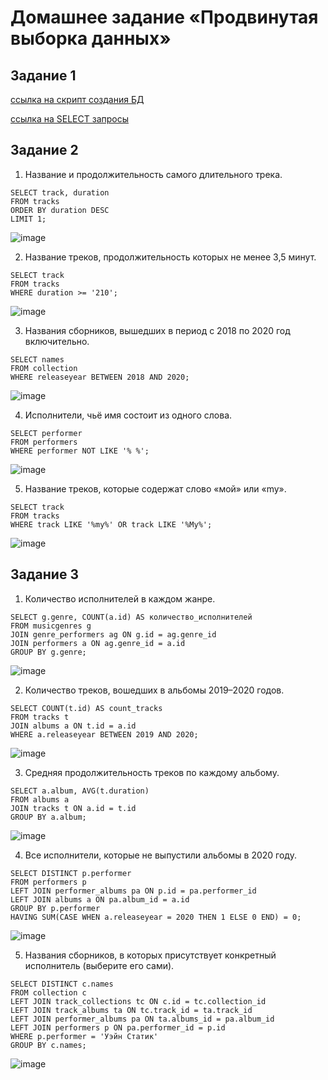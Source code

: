 # Домашнее задание «Продвинутая выборка данных»

## Задание 1
[ссылка на скрипт создания БД](https://github.com/Destian1995/HW-python-netology/blob/main/SUBD/create_DB.sql)

[ссылка на SELECT запросы](https://github.com/Destian1995/HW-python-netology/blob/main/SUBD/select.sql)
## Задание 2
1. Название и продолжительность самого длительного трека.
```
SELECT track, duration
FROM tracks
ORDER BY duration DESC
LIMIT 1;
```
![image](https://github.com/Destian1995/HW-python-netology/assets/106807250/ccefe2ee-716f-4f6d-9d41-c5734f029c6b)

2. Название треков, продолжительность которых не менее 3,5 минут.
```
SELECT track
FROM tracks
WHERE duration >= '210';
```
![image](https://github.com/Destian1995/HW-python-netology/assets/106807250/b219ec09-d0ae-4480-97a4-2841395c3692)

3. Названия сборников, вышедших в период с 2018 по 2020 год включительно.
```
SELECT names
FROM collection
WHERE releaseyear BETWEEN 2018 AND 2020;
```
![image](https://github.com/Destian1995/HW-python-netology/assets/106807250/b150b553-b019-40d3-a2a0-70b75fca3b14)

4. Исполнители, чьё имя состоит из одного слова.
```
SELECT performer
FROM performers
WHERE performer NOT LIKE '% %';
```
![image](https://github.com/Destian1995/HW-python-netology/assets/106807250/51fb69ac-f2d2-49fc-a391-458cb935ccc8)

5. Название треков, которые содержат слово «мой» или «my».
```
SELECT track
FROM tracks
WHERE track LIKE '%my%' OR track LIKE '%My%';
```
![image](https://github.com/Destian1995/HW-python-netology/assets/106807250/1df81e08-eb96-4029-9da2-cfc61d3df01f)


## Задание 3


1. Количество исполнителей в каждом жанре.
```
SELECT g.genre, COUNT(a.id) AS количество_исполнителей
FROM musicgenres g
JOIN genre_performers ag ON g.id = ag.genre_id
JOIN performers a ON ag.genre_id = a.id
GROUP BY g.genre;
```
![image](https://github.com/Destian1995/HW-python-netology/assets/106807250/35ff0ed2-440e-4dfb-8d29-26608620f3cc)



2. Количество треков, вошедших в альбомы 2019–2020 годов.
```
SELECT COUNT(t.id) AS count_tracks
FROM tracks t
JOIN albums a ON t.id = a.id
WHERE a.releaseyear BETWEEN 2019 AND 2020;
```
![image](https://github.com/Destian1995/HW-python-netology/assets/106807250/0432deb5-d424-45df-8076-dcbd562192a9)


3. Средняя продолжительность треков по каждому альбому.
```
SELECT a.album, AVG(t.duration)
FROM albums a
JOIN tracks t ON a.id = t.id
GROUP BY a.album;
```
![image](https://github.com/Destian1995/HW-python-netology/assets/106807250/22ec910e-f3d0-46f2-b80e-7d5878cc5324)


4. Все исполнители, которые не выпустили альбомы в 2020 году.

```
SELECT DISTINCT p.performer
FROM performers p
LEFT JOIN performer_albums pa ON p.id = pa.performer_id
LEFT JOIN albums a ON pa.album_id = a.id
GROUP BY p.performer
HAVING SUM(CASE WHEN a.releaseyear = 2020 THEN 1 ELSE 0 END) = 0; 
```
![image](https://github.com/Destian1995/HW-python-netology/assets/106807250/440c5573-d6ba-4785-811e-880e461cb9bf)


5. Названия сборников, в которых присутствует конкретный исполнитель (выберите его сами).
```
SELECT DISTINCT c.names
FROM collection c 
LEFT JOIN track_collections tc ON c.id = tc.collection_id
LEFT JOIN track_albums ta ON tc.track_id = ta.track_id 
LEFT JOIN performer_albums pa ON ta.albums_id = pa.album_id 
LEFT JOIN performers p ON pa.performer_id = p.id 
WHERE p.performer = 'Уэйн Статик'
GROUP BY c.names;
```

![image](https://github.com/Destian1995/HW-python-netology/assets/106807250/27f54194-7d3e-4dfa-b18d-c8310ad355ee)


